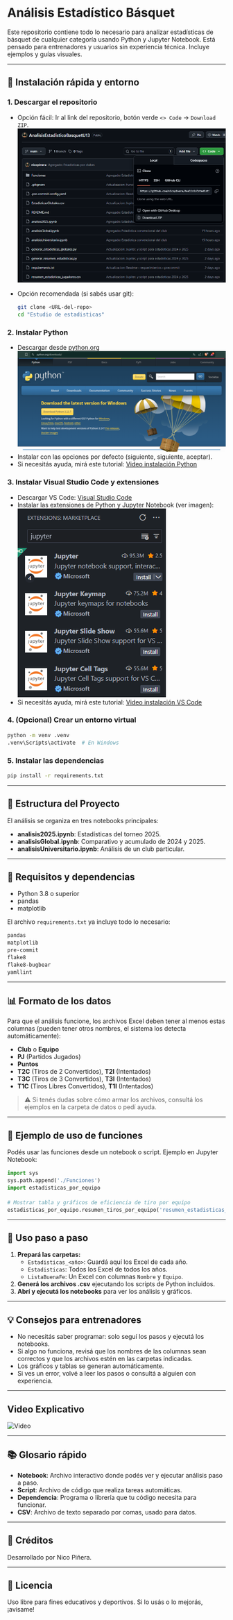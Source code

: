 # Análisis Estadístico Básquet

Este repositorio contiene todo lo necesario para analizar estadísticas de básquet de cualquier categoría usando Python y Jupyter Notebook. Está pensado para entrenadores y usuarios sin experiencia técnica. Incluye ejemplos y guías visuales.

---

## 🚦 Instalación rápida y entorno

### 1. Descargar el repositorio

- Opción fácil: Ir al link del repositorio, botón verde `<> Code` → `Download ZIP`.
  ![Imagen De descarga ZIP](/img/zip.png)

- Opción recomendada (si sabés usar git):

  ```bash
  git clone <URL-del-repo>
  cd "Estudio de estadisticas"
  ```

### 2. Instalar Python

- Descargar desde [python.org](https://www.python.org/downloads/)
  ![Imagen descarga Python](/img/python.png)
- Instalar con las opciones por defecto (siguiente, siguiente, aceptar).
- Si necesitás ayuda, mirá este tutorial: [Video instalación Python](https://www.youtube.com/watch?v=xd_0RN2SyfI)

### 3. Instalar Visual Studio Code y extensiones

- Descargar VS Code: [Visual Studio Code](https://code.visualstudio.com/)
- Instalar las extensiones de Python y Jupyter Notebook (ver imagen):
  ![Extensiones Jupyter](/img/jupyter.png)
- Si necesitás ayuda, mirá este tutorial: [Video instalación VS Code](https://www.youtube.com/watch?v=gp9psTESnQE)

### 4. (Opcional) Crear un entorno virtual

```bash
python -m venv .venv
.venv\Scripts\activate  # En Windows
```

### 5. Instalar las dependencias

```bash
pip install -r requirements.txt
```

---

## 📁 Estructura del Proyecto

El análisis se organiza en tres notebooks principales:

- **analisis2025.ipynb**: Estadísticas del torneo 2025.
- **analisisGlobal.ipynb**: Comparativo y acumulado de 2024 y 2025.
- **analisisUniversitario.ipynb**: Análisis de un club particular.

---

## 🧩 Requisitos y dependencias

- Python 3.8 o superior
- pandas
- matplotlib

El archivo `requirements.txt` ya incluye todo lo necesario:

```txt
pandas
matplotlib
pre-commit
flake8
flake8-bugbear
yamllint
```

---

## 📊 Formato de los datos

Para que el análisis funcione, los archivos Excel deben tener al menos estas columnas (pueden tener otros nombres, el sistema los detecta automáticamente):

- **Club** o **Equipo**
- **PJ** (Partidos Jugados)
- **Puntos**
- **T2C** (Tiros de 2 Convertidos), **T2I** (Intentados)
- **T3C** (Tiros de 3 Convertidos), **T3I** (Intentados)
- **T1C** (Tiros Libres Convertidos), **T1I** (Intentados)

> ⚠️ Si tenés dudas sobre cómo armar los archivos, consultá los ejemplos en la carpeta de datos o pedí ayuda.

---

## 🏀 Ejemplo de uso de funciones

Podés usar las funciones desde un notebook o script. Ejemplo en Jupyter Notebook:

```python
import sys
sys.path.append('./Funciones')
import estadisticas_por_equipo

# Mostrar tabla y gráficos de eficiencia de tiro por equipo
estadisticas_por_equipo.resumen_tiros_por_equipo('resumen_estadisticas_jugadores.csv')
```

---

## 📝 Uso paso a paso

1. **Prepará las carpetas:**
   - `Estadisticas_<año>`: Guardá aquí los Excel de cada año.
   - `Estadisticas`: Todos los Excel de todos los años.
   - `ListaBuenaFe`: Un Excel con columnas `Nombre` y `Equipo`.
2. **Generá los archivos .csv** ejecutando los scripts de Python incluidos.
3. **Abrí y ejecutá los notebooks** para ver los análisis y gráficos.

---

## 💡 Consejos para entrenadores

- No necesitás saber programar: solo seguí los pasos y ejecutá los notebooks.
- Si algo no funciona, revisá que los nombres de las columnas sean correctos y que los archivos estén en las carpetas indicadas.
- Los gráficos y tablas se generan automáticamente.
- Si ves un error, volvé a leer los pasos o consultá a alguien con experiencia.

---

## Video Explicativo

![Video](https://youtu.be/ECQguZU7A_w)

---

## 📚 Glosario rápido

- **Notebook**: Archivo interactivo donde podés ver y ejecutar análisis paso a paso.
- **Script**: Archivo de código que realiza tareas automáticas.
- **Dependencia**: Programa o librería que tu código necesita para funcionar.
- **CSV**: Archivo de texto separado por comas, usado para datos.

---

## 👤 Créditos

Desarrollado por Nico Piñera.

---

## 📝 Licencia

Uso libre para fines educativos y deportivos. Si lo usás o lo mejorás, ¡avisame!
